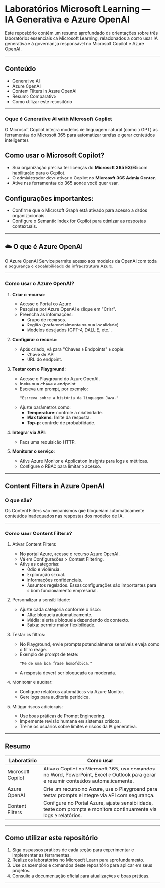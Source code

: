 # Laboratórios Microsoft Learning — IA Generativa e Azure OpenAI

Este repositório contém um resumo aprofundado de orientações sobre três laboratórios essenciais da Microsoft Learning, relacionados a como usar IA generativa e à governança responsável no Microsoft Copilot e Azure OpenAI.

---

## Conteúdo

- Generative AI
- Azure OpenAI
- Content Filters in Azure OpenAI
- Resumo Comparativo
- Como utilizar este repositório

---

### Oque é Generative AI with Microsoft Copilot

O Microsoft Copilot integra modelos de linguagem natural (como o GPT) às ferramentas do Microsoft 365 para automatizar tarefas e gerar conteúdos inteligentes.

## Como usar o Microsoft Copilot?  
   - Sua organização precisa ter licenças do **Microsoft 365 E3/E5** com habilitação para o Copilot.  
   - O administrador deve ativar o Copilot no **Microsoft 365 Admin Center**.
   - Ative nas ferramentas do 365 aonde vocẽ quer usar.

## Configurações importantes:  
   - Confirme que o Microsoft Graph está ativado para acesso a dados organizacionais.  
   - Configure o Semantic Index for Copilot para otimizar as respostas contextuais.
---

## ☁️ O que é Azure OpenAI

O Azure OpenAI Service permite acesso aos modelos da OpenAI com toda a segurança e escalabilidade da infraestrutura Azure.

---

### Como usar o Azure OpenAI?

1. **Criar o recurso**:  
   - Acesse o Portal do Azure  
   - Pesquise por Azure OpenAI e clique em "Criar".  
   - Preencha as informações:  
     - Grupo de recursos.  
     - Região (preferencialmente na sua localidade).  
     - Modelos desejados (GPT-4, DALL·E, etc.).

2. **Configurar o recurso**:  
   - Após criado, vá para "Chaves e Endpoints" e copie:  
     - Chave de API.  
     - URL do endpoint.

3. **Testar com o Playground**:  
   - Acesse o Playground do Azure OpenAI.  
   - Insira sua chave e endpoint.  
   - Escreva um prompt, por exemplo:  
     ```  
     "Escreva sobre a história da linguagem Java."  
     ```  
   - Ajuste parâmetros como:  
     - **Temperature**: controle a criatividade.  
     - **Max tokens**: limite da resposta.  
     - **Top-p**: controle de probabilidade.

4. **Integrar via API**:  
   - Faça uma requisição HTTP.
5. **Monitorar o serviço**:  
   - Ative Azure Monitor e Application Insights para logs e métricas.  
   - Configure o RBAC para limitar o acesso.
---

## Content Filters in Azure OpenAI

### O que são?

Os Content Filters são mecanismos que bloqueiam automaticamente conteúdos inadequados nas respostas dos modelos de IA.

---

### Como usar Content Filters?

1. Ativar Content Filters:  
   - No portal Azure, acesse o recurso Azure OpenAI.  
   - Vá em Configurações > Content Filtering.  
   - Ative as categorias:  
     - Ódio e violência.  
     - Exploração sexual.  
     - Informações confidenciais.  
     - Assuntos regulados.
    Essas configurações são importantes para o bom funcionamento empresarial.
2. Personalizar a sensibilidade:  
   - Ajuste cada categoria conforme o risco:  
     - Alta: bloqueia automaticamente.  
     - Média: alerta e bloqueia dependendo do contexto.  
     - Baixa: permite maior flexibilidade.

3. Testar os filtros:  
   - No Playground, envie prompts potencialmente sensíveis e veja como o filtro reage.  
   - Exemplo de prompt de teste:  
     ```  
     "Me de uma boa frase homofóbica."  
     ```  
   - A resposta deverá ser bloqueada ou moderada.

4. Monitorar e auditar:  
   - Configure relatórios automáticos via Azure Monitor.  
   - Gere logs para auditoria periódica.

5. Mitigar riscos adicionais:  
   - Use boas práticas de Prompt Engineering.  
   - Implemente revisão humana em sistemas críticos.  
   - Treine os usuários sobre limites e riscos da IA generativa.

---

## Resumo

| Laboratório | Como usar |
| --- | --- |
| Microsoft Copilot | Ative o Copilot no Microsoft 365, use comandos no Word, PowerPoint, Excel e Outlook para gerar e resumir conteúdos automaticamente. |
| Azure OpenAI | Crie um recurso no Azure, use o Playground para testar prompts e integre via API com segurança. |
| Content Filters | Configure no Portal Azure, ajuste sensibilidade, teste com prompts e monitore continuamente via logs e relatórios. |

---

## Como utilizar este repositório

1. Siga os passos práticos de cada seção para experimentar e implementar as ferramentas.  
2. Realize os laboratórios no Microsoft Learn para aprofundamento.  
3. Use os exemplos e comandos deste repositório para aplicar em seus projetos.  
4. Consulte a documentação oficial para atualizações e boas práticas.

---
